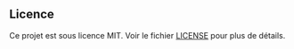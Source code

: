 ## Licence

Ce projet est sous licence MIT. Voir le fichier [LICENSE](./LICENSE) pour plus de détails.
